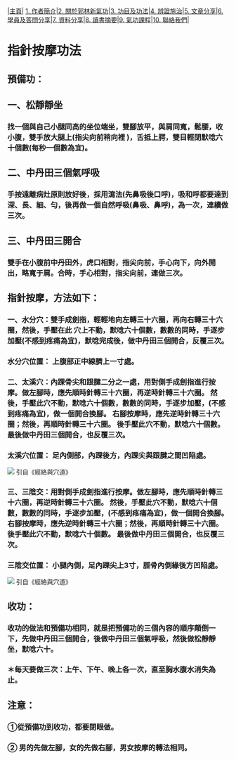 |[主頁](/README.md)| [1. 作者簡介](/a10.md)|[2. 關於郭林新氣功](/a1.md)|[3. 功目及功法](/a2.md)|[4. 辨證施治](/a3.md)|[5. 文章分享](/a5.md)|[6. 學員及答問分享](/a6.md)|[7. 資料分享](/a7.md)|[8. 讀書摘要](/a4.md)|[9. 氣功課程](/郭林新氣功課程.md)|[10. 聯絡我們](/a9.md)|

# 指針按摩功法

## 預備功：
## 一、松靜靜坐
### 找一個與自己小腿同高的坐位端坐，雙腳放平，與肩同寬，鬆腰，收小腹，雙手放大腿上(指尖向前稍向裡 )，舌抵上腭，雙目輕閉默唸六十個數(每秒一個數為宜)。

## 二、中丹田三個氣呼吸 
### 手按遠離病灶原則放好後，採用瀉法(先鼻吸後口呼)，吸和呼都要達到深、長、細、勻，後再做一個自然呼吸(鼻吸、鼻呼)，為一次，連續做三次。

## 三、中丹田三開合 
### 雙手在小腹前中丹田外，虎口相對，指尖向前，手心向下，向外開出，略寬于肩。合時，手心相對，指尖向前，連做三次。
 
## 指針按摩，方法如下：
### 一、水分穴：雙手成劍指，輕輕地向左轉三十六圈，再向右轉三十六圈，然後，手壓在此 穴上不動，默唸六十個數，數數的同時，手逐步加壓(不感到疼痛為宜)，默唸完成後，做中丹田三個開合，反覆三次。
### 水分穴位置： 上腹部正中線臍上一寸處。

### 二、太溪穴：內踝骨尖和跟腱二分之一處，用對側手成劍指進行按摩。做左腳時，應先順時針轉三十六圈，再逆時針轉三十六圈。 然後，手壓此穴不動，默唸六十個數，數數的同時，手逐步加壓，(不感到疼痛為宜)，做一個開合換腳。 右腳按摩時，應先逆時針轉三十六圈；然後，再順時針轉三十六圈。 後手壓此穴不動，默唸六十個數。 最後做中丹田三個開合，也反覆三次。
### 太溪穴位置： 足內側部，內踝後方，內踝尖與跟腱之間凹陷處。
![](https://raw.githubusercontent.com/guolinqigong/guolinqigong.github.io/main/image/太溪.jpg) 引自《經絡與穴道》

### 三、三陰交：用對側手成劍指進行按摩。做左腳時，應先順時針轉三十六圈，再逆時針轉三十六圈。 然後，手壓此穴不動，默唸六十個數，數數的同時，手逐步加壓，(不感到疼痛為宜)，做一個開合換腳。 右腳按摩時，應先逆時針轉三十六圈；然後，再順時針轉三十六圈。 後手壓此穴不動，默唸六十個數。 最後做中丹田三個開合，也反覆三次。
### 三陰交位置： 小腿內側，足內踝尖上3寸，脛骨內側緣後方凹陷處。
![](https://raw.githubusercontent.com/guolinqigong/guolinqigong.github.io/main/image/三阴交.jpg) 引自《經絡與穴道》

## 收功：
### 收功的做法和預備功相同，就是把預備功的三個內容的順序顛倒一下，先做中丹田三個開合，後做中丹田三個氣呼吸，然後做松靜靜坐，默唸六十。
 
### ＊每天要做三次：上午、下午、晚上各一次，直至胸水腹水消失為止。

## 注意：
### ①從預備功到收功，都要閉眼做。  
### ② 男的先做左腳，女的先做右腳，男女按摩的轉法相同。 

